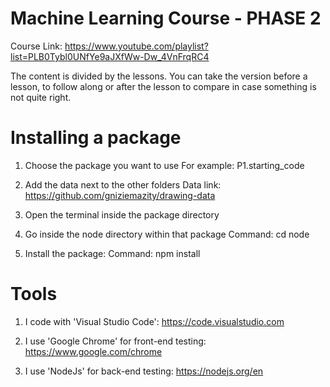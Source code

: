 # Machine Learning Course - PHASE 2
Course Link: https://www.youtube.com/playlist?list=PLB0Tybl0UNfYe9aJXfWw-Dw_4VnFrqRC4

The content is divided by the lessons. You can take the version before a lesson, to follow along or after the lesson to compare in case something is not quite right.


# Installing a package

1. Choose the package you want to use
For example: P1.starting_code

2. Add the data next to the other folders
Data link: https://github.com/gniziemazity/drawing-data

3. Open the terminal inside the package directory

4. Go inside the node directory within that package
Command: cd node

5. Install the package:
Command: npm install

# Tools

1. I code with 'Visual Studio Code':
https://code.visualstudio.com

2. I use 'Google Chrome' for front-end testing:
https://www.google.com/chrome

3. I use 'NodeJs' for back-end testing:
https://nodejs.org/en
